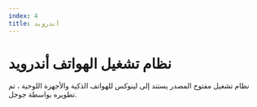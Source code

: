 ```yaml
---
index: 4
title: أندرويد
---
```

# نظام تشغيل الهواتف أندرويد

نظام تشغيل مفتوح المصدر يستند إلى لينوكس للهواتف الذكية والأجهزة اللوحية ، تم تطويره بواسطة جوجل.